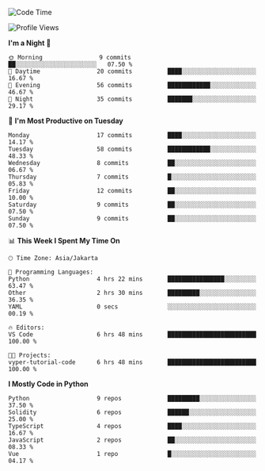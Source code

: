 <!--START_SECTION:waka-->
![Code Time](http://img.shields.io/badge/Code%20Time-1%2C471%20hrs%2031%20mins-blue)

![Profile Views](http://img.shields.io/badge/Profile%20Views-4-blue)

**I'm a Night 🦉** 

```text
🌞 Morning                9 commits           ██░░░░░░░░░░░░░░░░░░░░░░░   07.50 % 
🌆 Daytime                20 commits          ████░░░░░░░░░░░░░░░░░░░░░   16.67 % 
🌃 Evening                56 commits          ████████████░░░░░░░░░░░░░   46.67 % 
🌙 Night                  35 commits          ███████░░░░░░░░░░░░░░░░░░   29.17 % 
```
📅 **I'm Most Productive on Tuesday** 

```text
Monday                   17 commits          ████░░░░░░░░░░░░░░░░░░░░░   14.17 % 
Tuesday                  58 commits          ████████████░░░░░░░░░░░░░   48.33 % 
Wednesday                8 commits           ██░░░░░░░░░░░░░░░░░░░░░░░   06.67 % 
Thursday                 7 commits           █░░░░░░░░░░░░░░░░░░░░░░░░   05.83 % 
Friday                   12 commits          ██░░░░░░░░░░░░░░░░░░░░░░░   10.00 % 
Saturday                 9 commits           ██░░░░░░░░░░░░░░░░░░░░░░░   07.50 % 
Sunday                   9 commits           ██░░░░░░░░░░░░░░░░░░░░░░░   07.50 % 
```


📊 **This Week I Spent My Time On** 

```text
🕑︎ Time Zone: Asia/Jakarta

💬 Programming Languages: 
Python                   4 hrs 22 mins       ████████████████░░░░░░░░░   63.47 % 
Other                    2 hrs 30 mins       █████████░░░░░░░░░░░░░░░░   36.35 % 
YAML                     0 secs              ░░░░░░░░░░░░░░░░░░░░░░░░░   00.19 % 

🔥 Editors: 
VS Code                  6 hrs 48 mins       █████████████████████████   100.00 % 

🐱‍💻 Projects: 
vyper-tutorial-code      6 hrs 48 mins       █████████████████████████   100.00 % 
```

**I Mostly Code in Python** 

```text
Python                   9 repos             █████████░░░░░░░░░░░░░░░░   37.50 % 
Solidity                 6 repos             ██████░░░░░░░░░░░░░░░░░░░   25.00 % 
TypeScript               4 repos             ████░░░░░░░░░░░░░░░░░░░░░   16.67 % 
JavaScript               2 repos             ██░░░░░░░░░░░░░░░░░░░░░░░   08.33 % 
Vue                      1 repo              █░░░░░░░░░░░░░░░░░░░░░░░░   04.17 % 
```




<!--END_SECTION:waka-->
